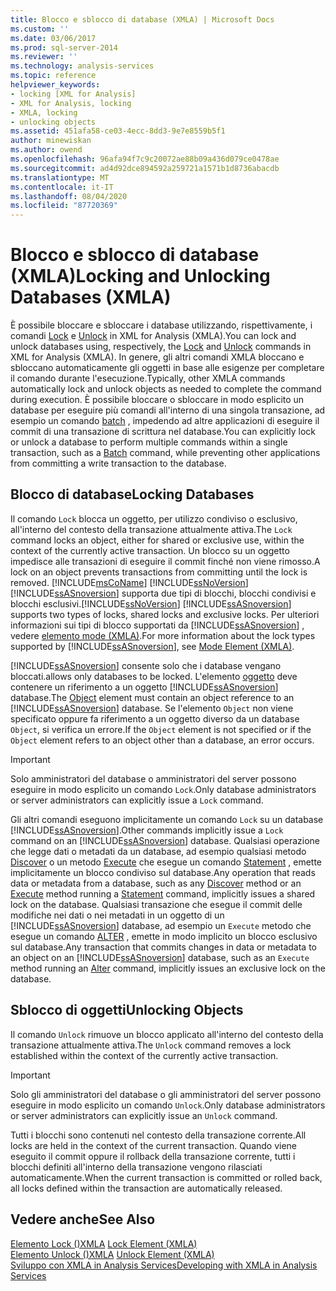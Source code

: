 ```yaml
---
title: Blocco e sblocco di database (XMLA) | Microsoft Docs
ms.custom: ''
ms.date: 03/06/2017
ms.prod: sql-server-2014
ms.reviewer: ''
ms.technology: analysis-services
ms.topic: reference
helpviewer_keywords:
- locking [XML for Analysis]
- XML for Analysis, locking
- XMLA, locking
- unlocking objects
ms.assetid: 451afa58-ce03-4ecc-8dd3-9e7e8559b5f1
author: minewiskan
ms.author: owend
ms.openlocfilehash: 96afa94f7c9c20072ae88b09a436d079ce0478ae
ms.sourcegitcommit: ad4d92dce894592a259721a1571b1d8736abacdb
ms.translationtype: MT
ms.contentlocale: it-IT
ms.lasthandoff: 08/04/2020
ms.locfileid: "87720369"
---
```

# <a name="locking-and-unlocking-databases-xmla"></a><span data-ttu-id="2c93a-102">Blocco e sblocco di database (XMLA)</span><span class="sxs-lookup"><span data-stu-id="2c93a-102">Locking and Unlocking Databases (XMLA)</span></span>
  <span data-ttu-id="2c93a-103">È possibile bloccare e sbloccare i database utilizzando, rispettivamente, i comandi [Lock](https://docs.microsoft.com/bi-reference/xmla/xml-elements-commands/lock-element-xmla) e [Unlock](https://docs.microsoft.com/bi-reference/xmla/xml-elements-commands/lock-element-xmla) in XML for Analysis (XMLA).</span><span class="sxs-lookup"><span data-stu-id="2c93a-103">You can lock and unlock databases using, respectively, the [Lock](https://docs.microsoft.com/bi-reference/xmla/xml-elements-commands/lock-element-xmla) and [Unlock](https://docs.microsoft.com/bi-reference/xmla/xml-elements-commands/lock-element-xmla) commands in XML for Analysis (XMLA).</span></span> <span data-ttu-id="2c93a-104">In genere, gli altri comandi XMLA bloccano e sbloccano automaticamente gli oggetti in base alle esigenze per completare il comando durante l'esecuzione.</span><span class="sxs-lookup"><span data-stu-id="2c93a-104">Typically, other XMLA commands automatically lock and unlock objects as needed to complete the command during execution.</span></span> <span data-ttu-id="2c93a-105">È possibile bloccare o sbloccare in modo esplicito un database per eseguire più comandi all'interno di una singola transazione, ad esempio un comando [batch](https://docs.microsoft.com/bi-reference/xmla/xml-elements-commands/batch-element-xmla) , impedendo ad altre applicazioni di eseguire il commit di una transazione di scrittura nel database.</span><span class="sxs-lookup"><span data-stu-id="2c93a-105">You can explicitly lock or unlock a database to perform multiple commands within a single transaction, such as a [Batch](https://docs.microsoft.com/bi-reference/xmla/xml-elements-commands/batch-element-xmla) command, while preventing other applications from committing a write transaction to the database.</span></span>  
  
## <a name="locking-databases"></a><span data-ttu-id="2c93a-106">Blocco di database</span><span class="sxs-lookup"><span data-stu-id="2c93a-106">Locking Databases</span></span>  
 <span data-ttu-id="2c93a-107">Il comando `Lock` blocca un oggetto, per utilizzo condiviso o esclusivo, all'interno del contesto della transazione attualmente attiva.</span><span class="sxs-lookup"><span data-stu-id="2c93a-107">The `Lock` command locks an object, either for shared or exclusive use, within the context of the currently active transaction.</span></span> <span data-ttu-id="2c93a-108">Un blocco su un oggetto impedisce alle transazioni di eseguire il commit finché non viene rimosso.</span><span class="sxs-lookup"><span data-stu-id="2c93a-108">A lock on an object prevents transactions from committing until the lock is removed.</span></span> [!INCLUDE[msCoName](../../includes/msconame-md.md)] <span data-ttu-id="2c93a-109">[!INCLUDE[ssNoVersion](../../includes/ssnoversion-md.md)] [!INCLUDE[ssASnoversion](../../includes/ssasnoversion-md.md)] supporta due tipi di blocchi, blocchi condivisi e blocchi esclusivi.</span><span class="sxs-lookup"><span data-stu-id="2c93a-109">[!INCLUDE[ssNoVersion](../../includes/ssnoversion-md.md)] [!INCLUDE[ssASnoversion](../../includes/ssasnoversion-md.md)] supports two types of locks, shared locks and exclusive locks.</span></span> <span data-ttu-id="2c93a-110">Per ulteriori informazioni sui tipi di blocco supportati da [!INCLUDE[ssASnoversion](../../includes/ssasnoversion-md.md)] , vedere [elemento mode &#40;XMLA&#41;](https://docs.microsoft.com/bi-reference/xmla/xml-elements-properties/mode-element-xmla).</span><span class="sxs-lookup"><span data-stu-id="2c93a-110">For more information about the lock types supported by [!INCLUDE[ssASnoversion](../../includes/ssasnoversion-md.md)], see [Mode Element &#40;XMLA&#41;](https://docs.microsoft.com/bi-reference/xmla/xml-elements-properties/mode-element-xmla).</span></span>  
  
 [!INCLUDE[ssASnoversion](../../includes/ssasnoversion-md.md)] <span data-ttu-id="2c93a-111">consente solo che i database vengano bloccati.</span><span class="sxs-lookup"><span data-stu-id="2c93a-111">allows only databases to be locked.</span></span> <span data-ttu-id="2c93a-112">L'elemento [oggetto](https://docs.microsoft.com/bi-reference/xmla/xml-elements-properties/object-element-xmla) deve contenere un riferimento a un oggetto [!INCLUDE[ssASnoversion](../../includes/ssasnoversion-md.md)] database.</span><span class="sxs-lookup"><span data-stu-id="2c93a-112">The [Object](https://docs.microsoft.com/bi-reference/xmla/xml-elements-properties/object-element-xmla) element must contain an object reference to an [!INCLUDE[ssASnoversion](../../includes/ssasnoversion-md.md)] database.</span></span> <span data-ttu-id="2c93a-113">Se l'elemento `Object` non viene specificato oppure fa riferimento a un oggetto diverso da un database `Object`, si verifica un errore.</span><span class="sxs-lookup"><span data-stu-id="2c93a-113">If the `Object` element is not specified or if the `Object` element refers to an object other than a database, an error occurs.</span></span>  
  
> [!IMPORTANT]  
>  <span data-ttu-id="2c93a-114">Solo amministratori del database o amministratori del server possono eseguire in modo esplicito un comando `Lock`.</span><span class="sxs-lookup"><span data-stu-id="2c93a-114">Only database administrators or server administrators can explicitly issue a `Lock` command.</span></span>  
  
 <span data-ttu-id="2c93a-115">Gli altri comandi eseguono implicitamente un comando `Lock` su un database [!INCLUDE[ssASnoversion](../../includes/ssasnoversion-md.md)].</span><span class="sxs-lookup"><span data-stu-id="2c93a-115">Other commands implicitly issue a `Lock` command on an [!INCLUDE[ssASnoversion](../../includes/ssasnoversion-md.md)] database.</span></span> <span data-ttu-id="2c93a-116">Qualsiasi operazione che legge dati o metadati da un database, ad esempio qualsiasi metodo [Discover](https://docs.microsoft.com/bi-reference/xmla/xml-elements-methods-discover) o un metodo [Execute](https://docs.microsoft.com/bi-reference/xmla/xml-elements-methods-execute) che esegue un comando [Statement](https://docs.microsoft.com/bi-reference/xmla/xml-elements-commands/statement-element-xmla) , emette implicitamente un blocco condiviso sul database.</span><span class="sxs-lookup"><span data-stu-id="2c93a-116">Any operation that reads data or metadata from a database, such as any [Discover](https://docs.microsoft.com/bi-reference/xmla/xml-elements-methods-discover) method or an [Execute](https://docs.microsoft.com/bi-reference/xmla/xml-elements-methods-execute) method running a [Statement](https://docs.microsoft.com/bi-reference/xmla/xml-elements-commands/statement-element-xmla) command, implicitly issues a shared lock on the database.</span></span> <span data-ttu-id="2c93a-117">Qualsiasi transazione che esegue il commit delle modifiche nei dati o nei metadati in un oggetto di un [!INCLUDE[ssASnoversion](../../includes/ssasnoversion-md.md)] database, ad esempio un `Execute` metodo che esegue un comando [ALTER](https://docs.microsoft.com/bi-reference/xmla/xml-elements-commands/alter-element-xmla) , emette in modo implicito un blocco esclusivo sul database.</span><span class="sxs-lookup"><span data-stu-id="2c93a-117">Any transaction that commits changes in data or metadata to an object on an [!INCLUDE[ssASnoversion](../../includes/ssasnoversion-md.md)] database, such as an `Execute` method running an [Alter](https://docs.microsoft.com/bi-reference/xmla/xml-elements-commands/alter-element-xmla) command, implicitly issues an exclusive lock on the database.</span></span>  
  
## <a name="unlocking-objects"></a><span data-ttu-id="2c93a-118">Sblocco di oggetti</span><span class="sxs-lookup"><span data-stu-id="2c93a-118">Unlocking Objects</span></span>  
 <span data-ttu-id="2c93a-119">Il comando `Unlock` rimuove un blocco applicato all'interno del contesto della transazione attualmente attiva.</span><span class="sxs-lookup"><span data-stu-id="2c93a-119">The `Unlock` command removes a lock established within the context of the currently active transaction.</span></span>  
  
> [!IMPORTANT]  
>  <span data-ttu-id="2c93a-120">Solo gli amministratori del database o gli amministratori del server possono eseguire in modo esplicito un comando `Unlock`.</span><span class="sxs-lookup"><span data-stu-id="2c93a-120">Only database administrators or server administrators can explicitly issue an `Unlock` command.</span></span>  
  
 <span data-ttu-id="2c93a-121">Tutti i blocchi sono contenuti nel contesto della transazione corrente.</span><span class="sxs-lookup"><span data-stu-id="2c93a-121">All locks are held in the context of the current transaction.</span></span> <span data-ttu-id="2c93a-122">Quando viene eseguito il commit oppure il rollback della transazione corrente, tutti i blocchi definiti all'interno della transazione vengono rilasciati automaticamente.</span><span class="sxs-lookup"><span data-stu-id="2c93a-122">When the current transaction is committed or rolled back, all locks defined within the transaction are automatically released.</span></span>  
  
## <a name="see-also"></a><span data-ttu-id="2c93a-123">Vedere anche</span><span class="sxs-lookup"><span data-stu-id="2c93a-123">See Also</span></span>  
 <span data-ttu-id="2c93a-124">[Elemento Lock &#40;&#41;XMLA](https://docs.microsoft.com/bi-reference/xmla/xml-elements-commands/lock-element-xmla) </span><span class="sxs-lookup"><span data-stu-id="2c93a-124">[Lock Element &#40;XMLA&#41;](https://docs.microsoft.com/bi-reference/xmla/xml-elements-commands/lock-element-xmla) </span></span>  
 <span data-ttu-id="2c93a-125">[Elemento Unlock &#40;&#41;XMLA](https://docs.microsoft.com/bi-reference/xmla/xml-elements-commands/lock-element-xmla) </span><span class="sxs-lookup"><span data-stu-id="2c93a-125">[Unlock Element &#40;XMLA&#41;](https://docs.microsoft.com/bi-reference/xmla/xml-elements-commands/lock-element-xmla) </span></span>  
 [<span data-ttu-id="2c93a-126">Sviluppo con XMLA in Analysis Services</span><span class="sxs-lookup"><span data-stu-id="2c93a-126">Developing with XMLA in Analysis Services</span></span>](developing-with-xmla-in-analysis-services.md)  
  
  

